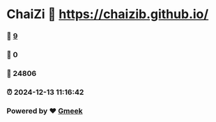 # ChaiZi :link: https://chaizib.github.io/ 
### :page_facing_up: [9](https://chaizib.github.io//tag.html) 
### :speech_balloon: 0 
### :hibiscus: 24806 
### :alarm_clock: 2024-12-13 11:16:42 
### Powered by :heart: [Gmeek](https://github.com/Meekdai/Gmeek)
